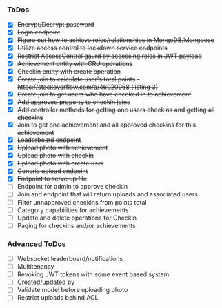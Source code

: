 ### ToDos
- [x] ~~Encrypt/Decrypt password~~
- [x] ~~Login endpoint~~
- [x] ~~Figure out how to achieve roles/relationships in MongoDB/Mongoose~~
- [x] ~~Utilize access control to lockdown service endpoints~~
- [x] ~~Restrict AccessControl gaurd by accessing roles in JWT payload~~
- [x] ~~Achievement entity with CRU operations~~
- [x] ~~Checkin entity with create operation~~
- [x] ~~Create join to calculate user's total points~~
    ~~- https://stackoverflow.com/a/46020968 (listing 3)~~
- [x] ~~Create join to get users who have checked in to achievement~~
- [x] ~~Add approved property to checkin joins~~
- [x] ~~Add controller methods for getting one users checkins and getting all checkins~~
- [x] ~~Join to get one achievement and all approved checkins for this achievement~~
- [x] ~~Leaderboard endpoint~~
- [x] ~~Upload photo with achievement~~
- [x] ~~Upload photo with checkin~~
- [x] ~~Upload photo with create user~~
- [x] ~~Generic upload endpoint~~
- [x] ~~Endpoint to serve up file~~
- [ ] Endpoint for admin to approve checkin
- [ ] Join and endpoint that will return uploads and associated users
- [ ] Filter unnapproved checkins from points total
- [ ] Category capabilities for achievements
- [ ] Update and delete operations for Checkin
- [ ] Paging for checkins and/or achievements

### Advanced ToDos
- [ ] Websocket leaderboard/notifications
- [ ] Multitenancy
- [ ] Revoking JWT tokens with some event based system
- [ ] Created/updated by
- [ ] Validate model before uploading photo
- [ ] Restrict uploads behind ACL